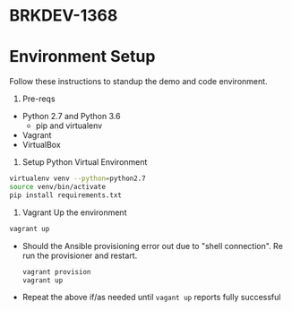 # BRKDEV-1368

# Environment Setup

Follow these instructions to standup the demo and code environment.  

1. Pre-reqs
  * Python 2.7 and Python 3.6
    * pip and virtualenv
  * Vagrant
  * VirtualBox

1. Setup Python Virtual Environment

  ```bash
  virtualenv venv --python=python2.7
  source venv/bin/activate
  pip install requirements.txt
  ```

1. Vagrant Up the environment

  ```bash
  vagrant up
  ```

  * Should the Ansible provisioning error out due to "shell connection".  Re run the provisioner and restart.  

    ```bash
    vagrant provision
    vagrant up
    ```

  * Repeat the above if/as needed until `vagant up` reports fully successful
